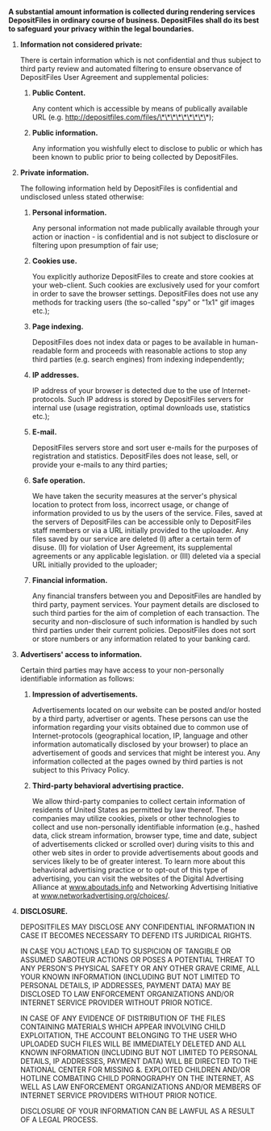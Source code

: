 **A substantial amount information is collected during rendering services DepositFiles in ordinary course of business. DepositFiles shall do its best to safeguard your privacy within the legal boundaries.**

1.  **Information not considered private:**
    
    There is certain information which is not confidential and thus subject to third party review and automated filtering to ensure observance of DepositFiles User Agreement and supplemental policies:
    
    1.  **Public Content.**
        
        Any content which is accessible by means of publically available URL (e.g. http://depositfiles.com/files/\*\*\*\*\*\*\*\*\*);
        
    2.  **Public information.**
        
        Any information you wishfully elect to disclose to public or which has been known to public prior to being collected by DepositFiles.
        
2.  **Private information.**
    
    The following information held by DepositFiles is confidential and undisclosed unless stated otherwise:
    
    1.  **Personal information.**
        
        Any personal information not made publically available through your action or inaction - is confidential and is not subject to disclosure or filtering upon presumption of fair use;
        
    2.  **Cookies use.**
        
        You explicitly authorize DepositFiles to create and store cookies at your web-client. Such cookies are exclusively used for your comfort in order to save the browser settings. DepositFiles does not use any methods for tracking users (the so-called "spy" or "1x1" gif images etc.);
        
    3.  **Page indexing.**
        
        DepositFiles does not index data or pages to be available in human-readable form and proceeds with reasonable actions to stop any third parties (e.g. search engines) from indexing independently;
        
    4.  **IP addresses.**
        
        IP address of your browser is detected due to the use of Internet-protocols. Such IP address is stored by DepositFiles servers for internal use (usage registration, optimal downloads use, statistics etc.);
        
    5.  **E-mail.**
        
        DepositFiles servers store and sort user e-mails for the purposes of registration and statistics. DepositFiles does not lease, sell, or provide your e-mails to any third parties;
        
    6.  **Safe operation.**
        
        We have taken the security measures at the server's physical location to protect from loss, incorrect usage, or change of information provided to us by the users of the service. Files, saved at the servers of DepositFiles can be accessible only to DepositFiles staff members or via a URL initially provided to the uploader. Any files saved by our service are deleted (I) after a certain term of disuse. (II) for violation of User Agreement, its supplemental agreements or any applicable legislation. or (III) deleted via a special URL initially provided to the uploader;
        
    7.  **Financial information.**
        
        Any financial transfers between you and DepositFiles are handled by third party, payment services. Your payment details are disclosed to such third parties for the aim of completion of each transaction. The security and non-disclosure of such information is handled by such third parties under their current policies. DepositFiles does not sort or store numbers or any information related to your banking card.
        
3.  **Advertisers' access to information.**
    
    Certain third parties may have access to your non-personally identifiable information as follows:
    
    1.  **Impression of advertisements.**
        
        Advertisements located on our website can be posted and/or hosted by a third party, advertiser or agents. These persons can use the information regarding your visits obtained due to common use of Internet-protocols (geographical location, IP, language and other information automatically disclosed by your browser) to place an advertisement of goods and services that might be interest you. Any information collected at the pages owned by third parties is not subject to this Privacy Policy.
        
    2.  **Third-party behavioral advertising practice.**
        
        We allow third-party companies to collect certain information of residents of United States as permitted by law thereof. These companies may utilize cookies, pixels or other technologies to collect and use non-personally identifiable information (e.g., hashed data, click stream information, browser type, time and date, subject of advertisements clicked or scrolled over) during visits to this and other web sites in order to provide advertisements about goods and services likely to be of greater interest. To learn more about this behavioral advertising practice or to opt-out of this type of advertising, you can visit the websites of the Digital Advertising Alliance at www.aboutads.info and Networking Advertising Initiative at www.networkadvertising.org/choices/.
        
4.  **DISCLOSURE.**
    
    DEPOSITFILES MAY DISCLOSE ANY CONFIDENTIAL INFORMATION IN CASE IT BECOMES NECESSARY TO DEFEND ITS JURIDICAL RIGHTS.
    
    IN CASE YOU ACTIONS LEAD TO SUSPICION OF TANGIBLE OR ASSUMED SABOTEUR ACTIONS OR POSES A POTENTIAL THREAT TO ANY PERSON'S PHYSICAL SAFETY OR ANY OTHER GRAVE CRIME, ALL YOUR KNOWN INFORMATION (INCLUDING BUT NOT LIMITED TO PERSONAL DETAILS, IP ADDRESSES, PAYMENT DATA) MAY BE DISCLOSED TO LAW ENFORCEMENT ORGANIZATIONS AND/OR INTERNET SERVICE PROVIDER WITHOUT PRIOR NOTICE.
    
    IN CASE OF ANY EVIDENCE OF DISTRIBUTION OF THE FILES CONTAINING MATERIALS WHICH APPEAR INVOLVING CHILD EXPLOITATION, THE ACCOUNT BELONGING TO THE USER WHO UPLOADED SUCH FILES WILL BE IMMEDIATELY DELETED AND ALL KNOWN INFORMATION (INCLUDING BUT NOT LIMITED TO PERSONAL DETAILS, IP ADDRESSES, PAYMENT DATA) WILL BE DIRECTED TO THE NATIONAL CENTER FOR MISSING &. EXPLOITED CHILDREN AND/OR HOTLINE COMBATING CHILD PORNOGRAPHY ON THE INTERNET, AS WELL AS LAW ENFORCEMENT ORGANIZATIONS AND/OR MEMBERS OF INTERNET SERVICE PROVIDERS WITHOUT PRIOR NOTICE.
    
    DISCLOSURE OF YOUR INFORMATION CAN BE LAWFUL AS A RESULT OF A LEGAL PROCESS.